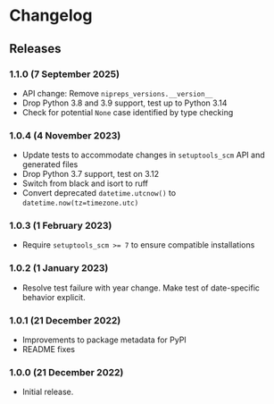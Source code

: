 # Changelog

## Releases

### 1.1.0 (7 September 2025)

* API change: Remove `nipreps_versions.__version__`
* Drop Python 3.8 and 3.9 support, test up to Python 3.14
* Check for potential `None` case identified by type checking

### 1.0.4 (4 November 2023)

* Update tests to accommodate changes in `setuptools_scm` API and generated files
* Drop Python 3.7 support, test on 3.12
* Switch from black and isort to ruff
* Convert deprecated `datetime.utcnow()` to `datetime.now(tz=timezone.utc)`

### 1.0.3 (1 February 2023)

* Require `setuptools_scm >= 7` to ensure compatible installations

### 1.0.2 (1 January 2023)

* Resolve test failure with year change. Make test of date-specific behavior
  explicit.

### 1.0.1 (21 December 2022)

* Improvements to package metadata for PyPI
* README fixes

### 1.0.0 (21 December 2022)

* Initial release.

